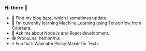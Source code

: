 ### Hi there 👋

<!--
**sukhbeersingh/sukhbeersingh** is a ✨ _special_ ✨ repository because its `README.md` (this file) appears on your GitHub profile.

Here are some ideas to get you started: 
-->

- 🔭 Find my blog [here](https://sukhbeerdhillon.com), which i sometimes update.
- 🌱 I’m currently learning Machine Learning using Tensorflow from Coursera.
- 💬 Ask me about NodeJs and React development.
- 😄 Pronouns: he/him/his
- ⚡ Fun fact: Wannabe Policy Maker for Tech.

